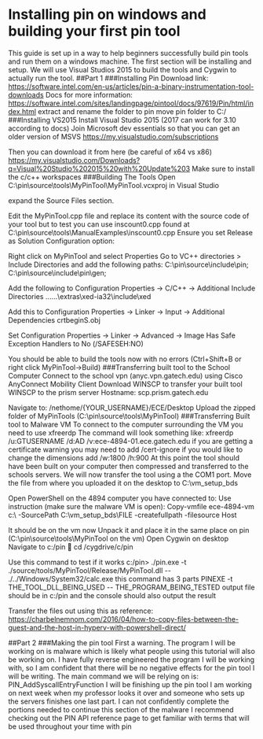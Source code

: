 # Installing pin on windows and building your first pin tool
This guide is set up in a way to help beginners successfully build pin tools and run them on a windows machine. The first section will be installing and setup. 
We will use Visual Studios 2015 to build the tools and Cygwin to actually run the tool.
##Part 1
###Installing Pin
Download link: https://software.intel.com/en-us/articles/pin-a-binary-instrumentation-tool-downloads
Docs for more information: https://software.intel.com/sites/landingpage/pintool/docs/97619/Pin/html/index.html
extract and rename the folder to pin
move pin folder to C:/
###Installing VS2015
Install Visual Studio 2015 (2017 can work for 3.10 according to docs)
Join Microsoft dev essentials so that you can get an older version of MSVS https://my.visualstudio.com/subscriptions
 
Then you can download it from here (be careful of x64 vs x86) https://my.visualstudio.com/Downloads?q=Visual%20Studio%202015%20with%20Update%203
Make sure to install the c/c++ workspaces 
###Building The Tools
Open C:\pin\source\tools\MyPinTool\MyPinTool.vcxproj in Visual Studio 
 
expand the Source Files section.
 
Edit the MyPinTool.cpp file and replace its content with the source code of your tool but to test you can use inscount0.cpp found at C:\pin\source\tools\ManualExamples\inscount0.cpp
Ensure you set Release as Solution Configuration option:
 
Right click on MyPinTool and select Properties
Go to VC++ directories > Include Directories and add the following paths:
	C:\pin\source\include\pin;
	C:\pin\source\include\pin\gen;
 
Add the following to Configuration Properties -> C/C++ -> Additional Include Directories
	..\..\..\extras\xed-ia32\include\xed
 
Add this to Configuration Properties -> Linker -> Input -> Additional Dependencies
	crtbeginS.obj
 
Set Configuration Properties -> Linker -> Advanced -> Image Has Safe Exception Handlers to
	No (/SAFESEH:NO)
 
You should be able to build the tools now with no errors (Ctrl+Shift+B or right click MyPinTool->Build)
###Transferring built tool to the School Computer
Connect to the school vpn (anyc.vpn.gatech.edu) using Cisco AnyConnect Mobility Client
Download WINSCP to transfer your built tool
WINSCP to the prism server 
Hostname: scp.prism.gatech.edu
	 
Navigate to: 
/nethome/{YOUR_USERNAME}/ECE/Desktop
Upload the zipped folder of MyPinTools (C:\pin\source\tools\MyPinTool)
###Transferring Built tool to Malware VM
To connect to the computer surrounding the VM you need to use xfreerdp 
The command will look something like:
xfreerdp /u:GTUSERNAME /d:AD /v:ece-4894-01.ece.gatech.edu 
if you are getting a certificate warning you may need to add /cert-ignore
if you would like to change the dimensions add /w:1800 /h:900
At this point the tool should have been built on your computer then compressed and transferred to the schools servers. We will now transfer the tool using a the COM1 port.
Move the file from where you uploaded it on the desktop to C:\vm_setup_bds
 
Open PowerShell on the 4894 computer you have connected to:
	Use instruction (make sure the malware VM is open): 
	Copy-vmfile ece-4894-vm c:\ -SourcePath C:\vm_setup_bds\FILE -createfullpath -filesource Host
 
It should be on the vm now
Unpack it and place it in the same place on pin (C:\pin\source\tools\MyPinTool on the vm)
Open Cygwin on desktop 
	Navigate to c:/pin
	cd /cygdrive/c/pin

Use this command to test if it works
c:/pin> ./pin.exe -t ./source/tools/MyPinTool/Release/MyPinTool.dll -- ./../Windows/System32/calc.exe
	this command has 3 parts
	PINEXE -t THE_TOOL_DLL_BEING_USED -- THE_PROGRAM_BEING_TESTED
output file should be in c:/pin and the console should also output the result
 

Transfer the files out using this as reference:
	https://charbelnemnom.com/2016/04/how-to-copy-files-between-the-guest-and-the-host-in-hyperv-with-powershell-direct/


##Part 2
###Making the pin tool
First a warning. The program I will be working on is malware which is likely what people using this tutorial will also be working on. I have fully reverse engineered the program I will be working with, so I am confident that there will be no negative effects for the pin tool I will be writing.
The main command we will be relying on is:
PIN_AddSyscallEntryFunction
I will be finishing up the pin tool I am working on next week when my professor looks it over and someone who sets up the servers finishes one last part. I can not confidently complete the portions needed to continue this section of the malware
I recommend checking out the PIN API reference page to get familiar with terms that will be used throughout your time with pin


